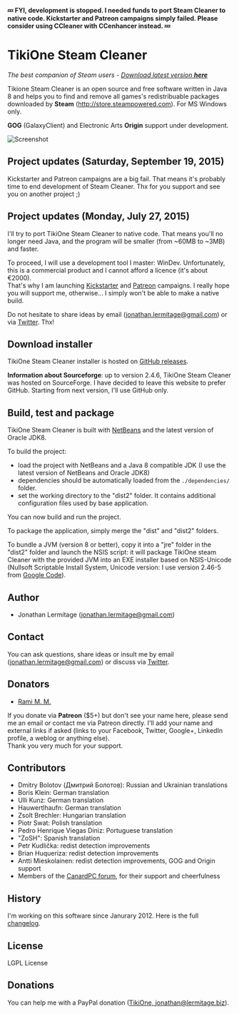 **:zzz: FYI, development is stopped. I needed funds to port Steam Cleaner to native code. Kickstarter and Patreon campaigns simply failed. Please consider using CCleaner with CCenhancer instead. :zzz:**

# TikiOne Steam Cleaner

_The best companion of Steam users - [Download latest version **here**](https://github.com/jonathanlermitage/tikione-steam-cleaner/releases)_

Tikione Steam Cleaner is an open source and free software written in Java 8 and helps you to find and remove all games's redistribuable packages downloaded by **Steam** (http://store.steampowered.com). For MS Windows only.

**GOG** (GalaxyClient) and Electronic Arts **Origin** support under development.

![Screenshot](https://raw.githubusercontent.com/jonathanlermitage/tikione-steam-cleaner/master/src/fr/tikione/steam/cleaner/gui/tikione-steam-cleaner-banner.png)

## Project updates (Saturday, September 19, 2015)

Kickstarter and Patreon campaigns are a big fail. That means it's probably time to end development of Steam Cleaner. Thx for you support and see you on another project ;)

## Project updates (Monday, July 27, 2015)

I'll try to port TikiOne Steam Cleaner to native code. That means you'll no longer need Java, and the program will be smaller (from ~60MB to ~3MB) and faster.

To proceed, I will use a development tool I master: WinDev. Unfortunately, this is a commercial product and I cannot afford a licence (it's about €2000).  
That's why I am launching [Kickstarter](https://www.kickstarter.com/projects/313629631/tikione-steam-cleaner) and [Patreon](https://www.patreon.com/user?u=942297) campaigns. I really hope you will support me, otherwise... I simply won't be able to make a native build.

Do not hesitate to share ideas by email (<jonathan.lermitage@gmail.com>) or via [Twitter](https://twitter.com/JLermitage). Thx!

## Download installer

TikiOne Steam Cleaner installer is hosted on [GitHub releases](https://github.com/jonathanlermitage/tikione-steam-cleaner/releases).

**Information about Sourceforge**: up to version 2.4.6, TikiOne Steam Cleaner was hosted on SourceForge. I have decided to leave this website to prefer GitHub. Starting from next version, I'll use GitHub only.

## Build, test and package

TikiOne Steam Cleaner is built with [NetBeans](http://netbeans.org) and the latest version of Oracle JDK8.

To build the project:

* load the project with NetBeans and a Java 8 compatible JDK (I use the latest version of NetBeans and Oracle JDK8)
* dependencies should be automatically loaded from the ``./dependencies/`` folder.
* set the working directory to the "dist2" folder. It contains additional configuration files used by base application.

You can now build and run the project.

To package the application, simply merge the "dist" and "dist2" folders.

To bundle a JVM (version 8 or better), copy it into a "jre" folder in the "dist2" folder and launch the NSIS script: it will package TikiOne steam Cleaner with the provided JVM into an EXE installer based on NSIS-Unicode (Nullsoft Scriptable Install System, Unicode version: I use version 2.46-5 from [Google Code](http://code.google.com/p/unsis/downloads/list)).

## Author
* Jonathan Lermitage (<jonathan.lermitage@gmail.com>)

## Contact

You can ask questions, share ideas or insult me by email (<jonathan.lermitage@gmail.com>) or discuss via [Twitter](https://twitter.com/JLermitage).

## Donators
* [Rami M. M.](https://www.patreon.com/raimu)

If you donate via **Patreon** ($5+) but don't see your name here, please send me an email or contact me via Patreon directly. I'll add your name and external links if asked (links to your Facebook, Twitter, Google+, LinkedIn profile, a weblog or anything else).  
Thank you very much for your support.

## Contributors
* Dmitry Bolotov (Дмитрий Болотов): Russian and Ukrainian translations
* Boris Klein: German translation
* Ulli Kunz: German translation
* Hauwertlhaufn: German translation
* Zsolt Brechler: Hungarian translation
* Piotr Swat: Polish translation
* Pedro Henrique Viegas Diniz: Portuguese translation
* "ZoSH": Spanish translation
* Petr Kudlička: redist detection improvements
* Brian Huqueriza: redist detection improvements
* Antti Mieskolainen: redist detection improvements, GOG and Origin support
* Members of the [CanardPC forum](http://forum.canardpc.com), for their support and cheerfulness

## History

I'm working on this software since Janurary 2012. Here is the full [changelog](https://github.com/jonathanlermitage/tikione-steam-cleaner/blob/master/CHANGELOG.md).

## License

LGPL License

## Donations

You can help me with a PayPal donation ([TikiOne, jonathan@lermitage.biz](http://sourceforge.net/p/tikione/donate/)).
